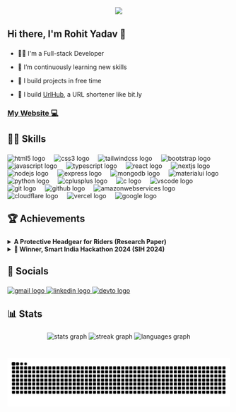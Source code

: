<div align="center">
  <img src="https://profile-counter.glitch.me/rohitnirban/count.svg?"  />
</div>

###

<h2 align="left">Hi there, I'm Rohit Yadav 👋</h2>

###
<div align="left">
  <ul>
    <li>
<p align="left">👨‍💻 I'm a Full-stack Developer</p>
    </li>
<li>
<p align="left">🌱 I’m continuously learning new skills</p>
<li>
<p align="left">🔭 I build projects in free time</p>
</li>
<li>
<p align="left">🔗 I build <a href="https://urhb.in" target="_blank">UrlHub</a>, a URL shortener like bit.ly</p>
</li>

  </ul>
</div>



### [My Website 💻](https://rohitnirban.com)

###

<h2 align="left">👨‍💻 Skills</h2>

###

<div align="left">
  <img src="https://img.shields.io/badge/HTML5-E34F26?logo=html5&logoColor=white&style=for-the-badge" height="30" alt="html5 logo"  />
  <img width="12" />
  <img src="https://img.shields.io/badge/CSS3-1572B6?logo=css3&logoColor=white&style=for-the-badge" height="30" alt="css3 logo"  />
  <img width="12" />
  <img src="https://img.shields.io/badge/Tailwind CSS-06B6D4?logo=tailwindcss&logoColor=black&style=for-the-badge" height="30" alt="tailwindcss logo"  />
  <img width="12" />
  <img src="https://img.shields.io/badge/Bootstrap-7952B3?logo=bootstrap&logoColor=white&style=for-the-badge" height="30" alt="bootstrap logo"  />
  <img width="12" />
  <img src="https://img.shields.io/badge/JavaScript-F7DF1E?logo=javascript&logoColor=black&style=for-the-badge" height="30" alt="javascript logo"  />
  <img width="12" />
  <img src="https://img.shields.io/badge/TypeScript-3178C6?logo=typescript&logoColor=white&style=for-the-badge" height="30" alt="typescript logo"  />
  <img width="12" />
  <img src="https://img.shields.io/badge/React-61DAFB?logo=react&logoColor=black&style=for-the-badge" height="30" alt="react logo"  />
  <img width="12" />
  <img src="https://img.shields.io/badge/Next.js-000000?logo=nextdotjs&logoColor=white&style=for-the-badge" height="30" alt="nextjs logo"  />
  <img width="12" />
  <img src="https://img.shields.io/badge/Node.js-339933?logo=nodedotjs&logoColor=white&style=for-the-badge" height="30" alt="nodejs logo"  />
  <img width="12" />
  <img src="https://img.shields.io/badge/Express-000000?logo=express&logoColor=white&style=for-the-badge" height="30" alt="express logo"  />
  <img width="12" />
  <img src="https://img.shields.io/badge/MongoDB-47A248?logo=mongodb&logoColor=white&style=for-the-badge" height="30" alt="mongodb logo"  />
  <img width="12" />
  <img src="https://img.shields.io/badge/MUI-007FFF?logo=mui&logoColor=white&style=for-the-badge" height="30" alt="materialui logo"  />
  <img width="12" />
  <img src="https://img.shields.io/badge/Python-3776AB?logo=python&logoColor=white&style=for-the-badge" height="30" alt="python logo"  />
  <img width="12" />
  <img src="https://img.shields.io/badge/C++-00599C?logo=cplusplus&logoColor=white&style=for-the-badge" height="30" alt="cplusplus logo"  />
  <img width="12" />
  <img src="https://img.shields.io/badge/C-A8B9CC?logo=c&logoColor=black&style=for-the-badge" height="30" alt="c logo"  />
  <img width="12" />
  <img src="https://img.shields.io/badge/Visual Studio Code-007ACC?logo=visualstudiocode&logoColor=white&style=for-the-badge" height="30" alt="vscode logo"  />
  <img width="12" />
  <img src="https://img.shields.io/badge/Git-F05032?logo=git&logoColor=white&style=for-the-badge" height="30" alt="git logo"  />
  <img width="12" />
  <img src="https://img.shields.io/badge/GitHub-181717?logo=github&logoColor=white&style=for-the-badge" height="30" alt="github logo"  />
  <img width="12" />
  <img src="https://img.shields.io/badge/Amazon AWS-232F3E?logo=amazonaws&logoColor=white&style=for-the-badge" height="30" alt="amazonwebservices logo"  />
  <img width="12" />
  <img src="https://img.shields.io/badge/Cloudflare-F38020?logo=cloudflare&logoColor=black&style=for-the-badge" height="30" alt="cloudflare logo"  />
  <img width="12" />
  <img src="https://img.shields.io/badge/Vercel-000000?logo=vercel&logoColor=white&style=for-the-badge" height="30" alt="vercel logo"  />
  <img width="12" />
  <img src="https://img.shields.io/badge/Google-4285F4?logo=google&logoColor=white&style=for-the-badge" height="30" alt="google logo"  />
</div>

###

<h2 align="left">🏆 Achievements</h2>

###

<details>
<summary><b>A Protective Headgear for Riders (Research Paper)</b></summary>
<ul>
<br>
<p>
  <b>Problem:</b> Enhancing rider safety through advanced technology to prevent accidents and enable quick emergency response.
</p>
</ul>
<ul>
  <p><b>Solution:</b></p>
<ul>
  <li>Developed a helmet with integrated safety features to enhance rider protection.</li>
  <li>Alcohol detection system to prevent riding under the influence.</li>
  <li>Wear detection technology to alert if the helmet is not properly worn.</li>
  <li>SOS system for emergency alerts, utilizing GSM modules and RF communication for real-time response.</li>
  <li>Integrated piezoelectric and force sensing sensors for monitoring impact and ensuring timely assistance in case of an accident.</li>
</ul>
</ul>
</details>

<details>
<summary><b>🥇 Winner, Smart India Hackathon 2024 (SIH 2024)</b></summary>
<ul>
<br>
<p>
  <a href="https://github.com/rohitnirban/sih-2024-nct-delhi" target="_blank">Github repo of solution</a>
</p>

<p>
  <b>Problem:</b> Real-time survey and monitoring of water bodies in Delhi to improve water quality management.
</p>
</ul>
<ul>
  <p><b>Solution:</b></p>
<ul>
  <li>Developed a web app displaying real-time data for Delhi’s water bodies by region and department.</li>
  <li>Integrated IoT hardware and satellite data to monitor parameters like turbidity and pH, calculating WQI in real time.</li>
  <li>Enabled public reporting and feedback directly on the portal to enhance community participation in water body management.</li>
</ul>
</ul>
</details>






###

<h2 align="left">📱 Socials</h2>

###

<div align="left">
  <a href="mailto:contact@rohitnirban.com">
    <img src="https://img.shields.io/static/v1?message=Gmail&logo=gmail&label=&color=D14836&logoColor=white&labelColor=&style=for-the-badge" height="35" alt="gmail logo" />
  </a>
  <a href="https://www.linkedin.com/in/rohitnirban/">
    <img src="https://img.shields.io/static/v1?message=LinkedIn&logo=linkedin&label=&color=0077B5&logoColor=white&labelColor=&style=for-the-badge" height="35" alt="linkedin logo" />
  </a>
  <a href="https://dev.to/rohitnirban">
    <img src="https://img.shields.io/static/v1?message=dev.to&logo=dev.to&label=&color=0A0A0A&logoColor=white&labelColor=&style=for-the-badge" height="35" alt="devto logo" />
  </a>
</div>


###

<h2 align="left">📊 Stats</h2>

###

<div align="center">
  <img src="https://github-readme-stats.vercel.app/api?username=rohitnirban&hide_title=false&hide_rank=false&show_icons=true&include_all_commits=true&count_private=true&disable_animations=false&theme=dracula&locale=en&hide_border=false" height="150" alt="stats graph"  />
  <img src="https://streak-stats.demolab.com?user=rohitnirban&locale=en&mode=daily&theme=dracula&hide_border=false&border_radius=5" height="150" alt="streak graph"  />
  <img src="https://github-readme-stats.vercel.app/api/top-langs?username=rohitnirban&locale=en&hide_title=false&layout=compact&card_width=320&langs_count=5&theme=dracula&hide_border=false" height="150" alt="languages graph"  />
</div>

###

<br clear="both">

<img src="https://raw.githubusercontent.com/rohitnirban/rohitnirban/output/github-snake.svg" alt="Snake animation" />

###
